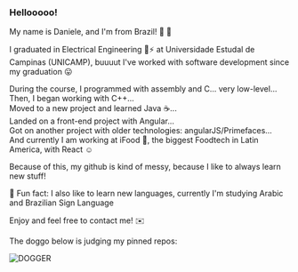 ### Hellooooo!

My name is Daniele, and I'm from Brazil! 💚 💛

I graduated in Electrical Engineering 🔌⚡ at Universidade Estudal de Campinas (UNICAMP), buuuut I've worked with software development since my graduation 😛

During the course, I programmed with assembly and C... very low-level...  
Then, I began working with C++...  
Moved to a new project and learned Java ☕...  
Landed on a front-end project with Angular...  
Got on another project with older technologies: angularJS/Primefaces...  
And currently I am working at iFood 🍰, the biggest Foodtech in Latin America, with React ☺️  

Because of this, my github is kind of messy, because I like to always learn new stuff! 

🍭 Fun fact: I also like to learn new languages, currently I'm studying Arabic and Brazilian Sign Language

Enjoy and feel free to contact me! ✉️

The doggo below is judging my pinned repos:  

![DOGGER](https://media.giphy.com/media/51Uiuy5QBZNkoF3b2Z/giphy-downsized.gif)  

<!--
**danidanimoraes/danidanimoraes** is a ✨ _special_ ✨ repository because its `README.md` (this file) appears on your GitHub profile.

Here are some ideas to get you started:

- 🔭 I’m currently working on ...
- 🌱 I’m currently learning ...
- 👯 I’m looking to collaborate on ...
- 🤔 I’m looking for help with ...
- 💬 Ask me about ...
- 📫 How to reach me: ...
- 😄 Pronouns: ...
- ⚡ Fun fact: ...
-->
